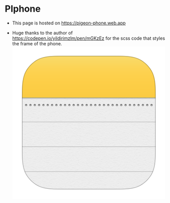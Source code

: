 # PIphone
* This page is hosted on https://pigeon-phone.web.app

* Huge thanks to the author of https://codepen.io/yildirimzlm/pen/mGKzEz for the scss code that styles the frame of the phone.
![Alt text](./src/assets/app-icon/notes.png?raw=true "Title")
